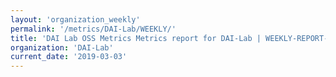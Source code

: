 ```yaml
---
layout: 'organization_weekly'
permalink: '/metrics/DAI-Lab/WEEKLY/'
title: 'DAI Lab OSS Metrics Metrics report for DAI-Lab | WEEKLY-REPORT-2019-03-03'
organization: 'DAI-Lab'
current_date: '2019-03-03'
---
```

